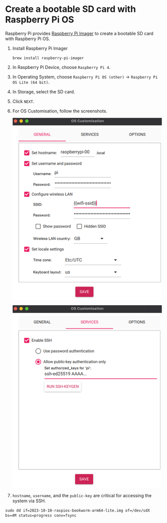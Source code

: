 # Create a bootable SD card with Raspberry Pi OS

Raspberry Pi provides [Raspberry Pi Imager](https://www.raspberrypi.com/software/) to create a bootable SD card with Raspberry Pi OS.

1. Install Raspberry Pi Imager

    ```shell
    brew install raspberry-pi-imager
    ```

2. In Raspberry Pi Device, choose `Raspberry Pi 4`.
3. In Operating System, choose `Raspberry Pi OS (other)` -> `Raspberry Pi OS Lite (64 bit)`.
4. In Storage, select the SD card.
5. Click `NEXT`.
6. For OS Customisation, follow the screenshots.

    ![general](../assets/rpi-image-general.png)

    ![services](../assets/rpi-image-service.png)

7. `hostname`, `username`, and the `public-key` are critical for accessing the system via SSH.

  ```shell
  sudo dd if=2023-10-10-raspios-bookworm-arm64-lite.img of=/dev/sdX bs=4M status=progress conv=fsync
  ```
